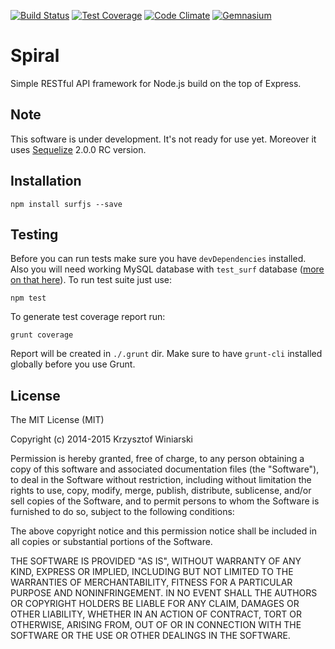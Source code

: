 [![Build Status](https://img.shields.io/travis/kwiniarski/spiral.svg?style=flat-square)](https://travis-ci.org/kwiniarski/spiral)
[![Test Coverage](https://img.shields.io/codeclimate/coverage/github/kwiniarski/spiral.svg?style=flat-square)](https://codeclimate.com/github/kwiniarski/spiral)
[![Code Climate](https://img.shields.io/codeclimate/github/kwiniarski/spiral.svg?style=flat-square)](https://codeclimate.com/github/kwiniarski/spiral)
[![Gemnasium](https://img.shields.io/gemnasium/kwiniarski/spiral.svg?style=flat-square)](https://gemnasium.com/kwiniarski/spiral)

# Spiral

Simple RESTful API framework for Node.js build on the top of Express.

## Note

This software is under development. It's not ready for use yet. Moreover it uses
[Sequelize](https://github.com/sequelize/sequelize.git) 2.0.0 RC version.

## Installation

```
npm install surfjs --save
```

## Testing

Before you can run tests make sure you have `devDependencies` installed. Also you will
need working MySQL database with `test_surf` database ([more on that here](docs/test.md)).
To run test suite just use:

```
npm test
```

To generate test coverage report run:

```
grunt coverage
```

Report will be created in `./.grunt` dir. Make sure to have `grunt-cli` installed
globally before you use Grunt.

## License

The MIT License (MIT)

Copyright (c) 2014-2015 Krzysztof Winiarski

Permission is hereby granted, free of charge, to any person obtaining a copy
of this software and associated documentation files (the "Software"), to deal
in the Software without restriction, including without limitation the rights
to use, copy, modify, merge, publish, distribute, sublicense, and/or sell
copies of the Software, and to permit persons to whom the Software is
furnished to do so, subject to the following conditions:

The above copyright notice and this permission notice shall be included in all
copies or substantial portions of the Software.

THE SOFTWARE IS PROVIDED "AS IS", WITHOUT WARRANTY OF ANY KIND, EXPRESS OR
IMPLIED, INCLUDING BUT NOT LIMITED TO THE WARRANTIES OF MERCHANTABILITY,
FITNESS FOR A PARTICULAR PURPOSE AND NONINFRINGEMENT. IN NO EVENT SHALL THE
AUTHORS OR COPYRIGHT HOLDERS BE LIABLE FOR ANY CLAIM, DAMAGES OR OTHER
LIABILITY, WHETHER IN AN ACTION OF CONTRACT, TORT OR OTHERWISE, ARISING FROM,
OUT OF OR IN CONNECTION WITH THE SOFTWARE OR THE USE OR OTHER DEALINGS IN THE
SOFTWARE.
